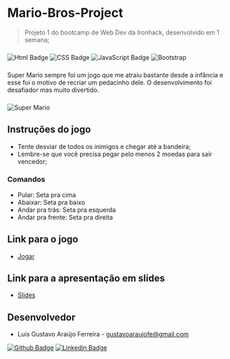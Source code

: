 # Mario-Bros-Project
>Projeto 1 do bootcamp de Web Dev da Ironhack, desenvolvido em 1 semana;
###

![Html Badge](https://img.shields.io/badge/HTML5-E34F26?style=for-the-badge&logo=html5&logoColor=white) ![CSS Badge](https://img.shields.io/badge/CSS3-1572B6?style=for-the-badge&logo=css3&logoColor=white) ![JavaScript Badge](https://img.shields.io/badge/JavaScript-F7DF1E?style=for-the-badge&logo=javascript&logoColor=black) ![Bootstrap](https://img.shields.io/badge/Bootstrap-563D7C?style=for-the-badge&logo=bootstrap&logoColor=white)
###
Super Mario sempre foi um jogo que me atraiu bastante desde a infância e esse foi o motivo de recriar um pedacinho dele. O desenvolvimento foi desafiador mas muito divertido.
###
![Super Mario](https://sm.ign.com/t/ign_br/blogroll/9/9-nintendo/9-nintendo-legends-share-their-mario-memories_6a42.1280.jpg)
###
## Instruções do jogo

- Tente desviar de todos os inimigos e chegar até a bandeira;
- Lembre-se que você precisa pegar pelo menos 2 moedas para sair vencedor;
### Comandos
- Pular: Seta pra cima
- Abaixar: Seta pra baixo
- Andar pra trás: Seta pra esquerda
- Andar pra frente: Seta pra direita

## Link para o jogo
- [Jogar](https://gustavoaraujofe.github.io/Mario-Bros-Project/)

## Link para a apresentação em slides
- [Slides](https://docs.google.com/presentation/d/10gUly10doxrOapuUQIxMY7WLWe4cSDh25B0g7Mf54BM/edit?usp=sharing)

## Desenvolvedor
- Luis Gustavo Araújo Ferreira - gustavoaraujofe@gmail.com

[![Github Badge](https://img.shields.io/badge/-Github-000?style=flat-square&logo=Github&logoColor=white&link=https://github.com/gustavoaraujofe)](https://github.com/gustavoaraujofe) [![Linkedin Badge](https://img.shields.io/badge/-LinkedIn-blue?style=flat-square&logo=Linkedin&logoColor=white&link=https://www.linkedin.com/in/gustavoaraujofe)](https://www.linkedin.com/in/gustavoaraujofe)